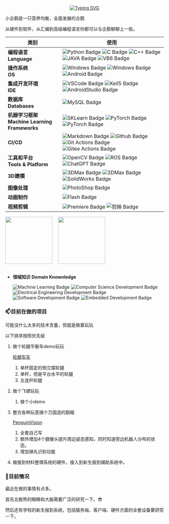 <!-- ### Hi there 👋

**LJW0401/LJW0401** is a ✨ _special_ ✨ repository because its `README.md` (this file) appears on your GitHub profile.

Here are some ideas to get you started:

- 🔭 I’m currently working on ...
- 🌱 I’m currently learning ...
- 👯 I’m looking to collaborate on ...
- 🤔 I’m looking for help with ...
- 💬 Ask me about ...
- 📫 How to reach me: ...
- 😄 Pronouns: ...
- ⚡ Fun fact: ...
-->


<!-- ### 👋欢迎来到小企鹅的GitHub空间 -->

<!-- <div align="center">
    <img src="https://readme-typing-svg.demolab.com?font=Fira+Code&pause=1000&color=black&width=435&lines=👋欢迎来到小企鹅的GitHub&center=true&size=27" alt="Typing SVG" />
</div> -->


<a href="https://git.io/typing-svg">
    <div align="center">
        <img src="https://readme-typing-svg.herokuapp.com?font=Fira+Code&pause=1000&width=435&lines=%F0%9F%91%8B%E6%AC%A2%E8%BF%8E%E6%9D%A5%E5%88%B0%E5%B0%8F%E4%BC%81%E9%B9%85%E7%9A%84GitHub" alt="Typing SVG" />
    </div>
</a>

<!-- <div align="center"> <img src="https://metrics.lecoq.io/sun0225SUN?template=classic&config.timezone=Asia%2FShanghai"> </div> -->

<!-- [![你的GitHub仓库ID's github activity graph](https://activity-graph.herokuapp.com/graph?username=LJW0401&theme=dracula)](https://github.com/ashutosh00710/github-readme-activity-graph)

<img src="https://activity-graph.herokuapp.com/graph?username=LJW0401&theme=dracula"> -->


小企鹅是一只营养均衡，全面发展的企鹅

从硬件到软件，从汇编到高级编程语言你都可以与企鹅聊聊上一些。

|类别|使用|
|---|---|
|**编程语言**<br>**Language**|![Python Badge](https://img.shields.io/badge/-Python-22FF22?style=flat&logo=python&logoColor=white) ![C Badge](https://img.shields.io/badge/-C-blue?style=flat&logo=c&logoColor=white) ![C++ Badge](https://img.shields.io/badge/-C%2B%2B-blue?style=flat&logo=c%2B%2B&logoColor=white) ![JAVA Badge](https://img.shields.io/badge/-JAVA-blue?style=flat&logo=java&logoColor=white) ![VB6 Badge](https://img.shields.io/badge/-VB6-956B7B?style=flat) |
|**操作系统**<br>**OS**|![Windows Badge](https://img.shields.io/badge/-Windows-blue?style=flat&logo=windows&logoColor=white) ![Windows Badge](https://img.shields.io/badge/-Ubuntu-blue?style=flat&logo=ubuntu&logoColor=white) ![Android Badge](https://img.shields.io/badge/-Android-22FF22?style=flat&logo=android&logoColor=white)|
|**集成开发环境**<br>**IDE**|![VSCode Badge](https://img.shields.io/badge/-VSCode-007ACC?style=flat&logo=visual-studio-code&logoColor=white) ![Keil5 Badge](https://img.shields.io/badge/-Keil5-007ACC?style=flat&logo=keil&logoColor=white) ![AndroidStudio Badge](https://img.shields.io/badge/-Android%20Studio-007ACC?style=flat&logo=android-studio&logoColor=white)|
|**数据库**<br>**Databases**|![MySQL Badge](https://img.shields.io/badge/-MySQL-blue?style=flat&logo=mysql&logoColor=white)|
|**机器学习框架**<br>**Machine Learning Frameworks**|![SKLearn Badge](https://img.shields.io/badge/-SKLearn-FF6600?style=flat&logo=scikit-learn&logoColor=white) ![PyTorch Badge](https://img.shields.io/badge/-PyTorch-007ACC?style=flat&logo=pytorch&logoColor=white) ![PyTorch Badge](https://img.shields.io/badge/-TensorFlow-007ACC?style=flat&logo=tensorflow&logoColor=white)|
|**CI/CD**|![Markdown Badge](https://img.shields.io/badge/-Markdown-2088FF?style=flat&logo=Markdown&logoColor=white) ![Github Badge](https://img.shields.io/badge/-Github%20-2088FF?style=flat&logo=Github&logoColor=white) ![Git Actions Badge](https://img.shields.io/badge/-Git%20-2088FF?style=flat&logo=Git&logoColor=white) ![Gitee Actions Badge](https://img.shields.io/badge/-Gitee-2088FF?style=flat&logo=Gitee&logoColor=white)|
|**工具和平台**<br>**Tools & Platform**|![OpenCV Badge](https://img.shields.io/badge/-OpenCV-007ACC?style=flat&logo=opencv&logoColor=white) ![ROS Badge](https://img.shields.io/badge/-ROS-007ACC?style=flat&logo=ros&logoColor=white) ![ChatGPT Badge](https://img.shields.io/badge/-ChatGPT-007ACC?style=flat&logo=openai&logoColor=white)|
|**3D建模**|![3DMax Badge](https://img.shields.io/badge/-3DMax-007ACC?style=flat&logo=autodesk&logoColor=white) ![3DMax Badge](https://img.shields.io/badge/-123D-007ACC?style=flat&logo=123d&logoColor=white) ![SolidWorks Badge](https://img.shields.io/badge/-SolidWorks-007ACC?style=flat&logo=solidworks&logoColor=white)|
|**图像处理**|![PhotoShop Badge](https://img.shields.io/badge/-PhotoShop-007ACC?style=flat&logo=adobe-photoshop&logoColor=white)|
|**动画制作**|![Flash Badge](https://img.shields.io/badge/-Flash-FF1111?style=flat&logo=adobe&logoColor=white)|
|**视频剪辑**|![Premiere Badge](https://img.shields.io/badge/-Premiere-007ACC?style=flat&logo=adobe-premiere-pro&logoColor=white) ![剪映 Badge](https://img.shields.io/badge/-%E5%89%AA%E6%98%A0-orange?style=flat)|
<!-- CI/CD代表持续集成（Continuous Integration）和持续交付/持续部署（Continuous Delivery/Continuous Deployment），是一种软件开发流程和实践，旨在通过自动化来提高软件开发和交付的效率、质量和可靠性。它涉及将代码集成到共享代码库中，进行自动化测试，以及将应用程序自动地交付给生产环境或用户。 -->

<div style="display: flex; align-items: center;">
    <div style="flex: 1;">
      <img src="https://github-readme-stats.vercel.app/api/top-langs/?username=LJW0401&layout=compact&langs_count=6&theme=merko" style="height: 150px;" />
    </div>
    <div style="flex: 2;">
      <img src="https://github-readme-stats.vercel.app/api?username=LJW0401&show_icons=true&theme=merko" style="height: 150px;" /> 
    </div>
</div>

<!-- <div align="center">
  <img src="https://github-readme-stats.vercel.app/api?username=LJW0401&show_icons=true&theme=transparent" /> 
</div>

<div align="center">
  <img src="https://github-readme-stats.vercel.app/api/top-langs/?username=LJW0401&layout=compact&langs_count=6&text_color=000&icon_color=fff&theme=merko" />
</div> -->

<br>

- **领域知识** **Domain Knownledge**

    ![Machine Learning Badge](https://img.shields.io/badge/机器学习-Machine%20Learning-01D277?style=flat&logoColor=white) ![Computer Science Development Badge](https://img.shields.io/badge/计算机科学-Computer%20Science-FAB040?style=flat&logoColor=white) ![Electrical Engineering Development Badge](https://img.shields.io/badge/电子工程-Electrical%20Engineering-4C8CBF?style=flat&logoColor=white) ![Software Development Badge](https://img.shields.io/badge/软件开发-Software%20Development-FF6600?style=flat&logoColor=white) ![Embedded Development Badge](https://img.shields.io/badge/嵌入式开发-Embedded%20Development-2088FF?style=flat&logoColor=white)


### 📫目前在做的项目
可能没什么太多的技术含量，但就是做着玩玩

以下排序按照优先级

1. 做个轮腿平衡车demo玩玩
    
    [轮腿车车](https://github.com/LJW0401/Wheel_Leg_Balance_Vehicle)
    1. 单杆固定的倒立摆轮腿
    2. 单杆，但是平台水平的轮腿
    3. 五连杆轮腿
1. 做个飞镖玩玩
    1. 做个小demo
3. 整合各种玩意搞个万国造的鹅瞄

    [PenguinVision](https://github.com/LJW0401/PenguinVision)
    1. 全套自己写
    2. 额外增加4个摄像头提升周边姿态感知，同时知道旁边机器人分布的状态。
    3. 增加弹丸识别功能
4. 做报到材料整理系统的硬件，接入到新生报到辅助系统中。 


### 🔭目前情况
最近在做的事情有点多。

首先北极熊的眼睛和大脑需要广泛的研究一下。😎

然后还有学校的新生报到系统，包括服务端、客户端、硬件方面的全套设备要研究一下。

